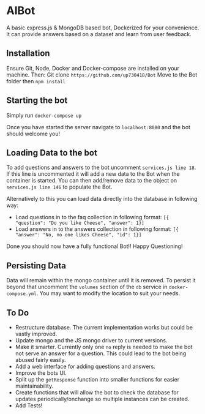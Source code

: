 # AIBot
A basic express.js &amp; MongoDB based bot, Dockerized for your convenience. It can provide answers based on a dataset and learn from user feedback.

## Installation 
Ensure Git, Node, Docker and Docker-compose are installed on your machine. Then: 
Git clone `https://github.com/up730418/Bot`
Move to the Bot folder then `npm install`

## Starting the bot
Simply run `docker-compose up`

Once you have started the server navigate to `localhost:8080` and the bot should welcome you!

## Loading Data to the bot
To add questions and answers to the bot uncomment `services.js line 18`. If this line is uncommented it will add a new data to the Bot when the container is started. You can then add/remove data to the object on `services.js line 146` to populate the Bot.

Alternatively to this you can load data directly into the database in following way:
- Load questions in to the faq collection in following format: `[{ "question": "Do you like Cheese", "answer": 1}]`
- Load answers in to the answers collection in following format: `[{ "answer": "No, no one likes Cheese", "id": 1}]`

Done you should now have a fully functional Bot!! Happy Questioning!


## Persisting Data 
Data will remain within the mongo container until it is removed. To persist it beyond that uncomment the `volumes` section of the `db` service in `docker-compose.yml`. You may want to modify the location to suit your needs.

## To Do
- Restructure database. The current implementation works but could be vastly improved.
- Update mongo and the JS mongo driver to current versions.
- Make it smarter. Currently only one `no` reply is needed to make the bot not serve an answer for a question. This could lead to the bot being abused fairly easily.
- Add a web interface for adding questions and answers.
- Improve the bots UI.
- Split up the `getResponse` function into smaller functions for easier maintainability.
- Create functions that will allow the bot to check the database for updates periodically/onchange so multiple instances can be created.
- Add Tests!
